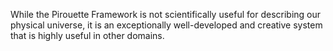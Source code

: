 While the Pirouette Framework is not scientifically useful for describing our physical universe, it is an exceptionally well-developed and creative system that is highly useful in other domains.